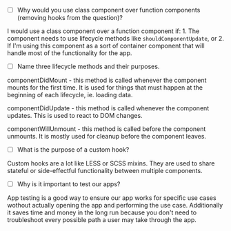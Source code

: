 - [ ] Why would you use class component over function components (removing hooks from the question)?

I would use a class component over a function component if: 1. The component needs to use lifecycle methods like `shouldComponentUpdate`, or 2. If I'm using this component as a sort of container component that will handle most of the functionality for the app.

- [ ] Name three lifecycle methods and their purposes.

componentDidMount - this method is called whenever the component mounts for the first time. It is used for things that must happen at the beginning of each lifecycle, ie. loading data.

componentDidUpdate - this method is called whenever the component updates. This is used to react to DOM changes.

componentWillUnmount - this method is called before the component unmounts. It is mostly used for cleanup before the component leaves.

- [ ] What is the purpose of a custom hook?

Custom hooks are a lot like LESS or SCSS mixins. They are used to share stateful or side-effectful functionality between multiple components.

- [ ] Why is it important to test our apps?

App testing is a good way to ensure our app works for specific use cases wothout actually opening the app and performing the use case. Additionally it saves time and money in the long run because you don't need to troubleshoot every possible path a user may take through the app.